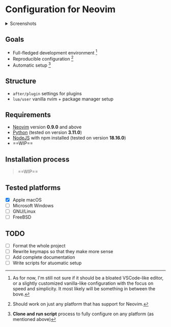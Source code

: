 # Configuration for Neovim

<details>
  <summary>Screenshots</summary>
    <img width="2168" alt="README" src="./docs/screenshots/README.png">
</details>

## Goals
* Full-fledged development environment [^1]
* Reproducible configuration [^2]
* Automatic setup [^3]

## Structure
* `after/plugin` settings for plugins
* `lua/user` vanilla nvim + package manager setup

## Requirements
* [Neovim](https://github.com/neovim/neovim) version __0.9.0__ and above
* [Python](https://www.python.org) (tested on version __3.11.0__)
* [NodeJS](https://nodejs.org/en) with npm installed (tested on version __18.16.0__)
* ==WIP==

## Installation process
> ==WIP==

## Tested platforms
- [x] Apple macOS
- [ ] Microsoft Windows
- [ ] GNU/Linux
- [ ] FreeBSD

## TODO
- [ ] Format the whole project
- [ ] Rewrite keymaps so that they make more sense
- [ ] Add complete documentation
- [ ] Write scripts for atuomatic setup

[^1]: As for now, I'm still not sure if it should be a bloated VSCode-like editor, or a slightly
customized vanilla-like configuration with the focus on speed and simplicity. It most likely will
be something in between the bove.
[^2]: Should work on just any platform that has support for Neovim.
[^3]: __Clone and run script__ process to fully configure on any platform (as mentioned above)
